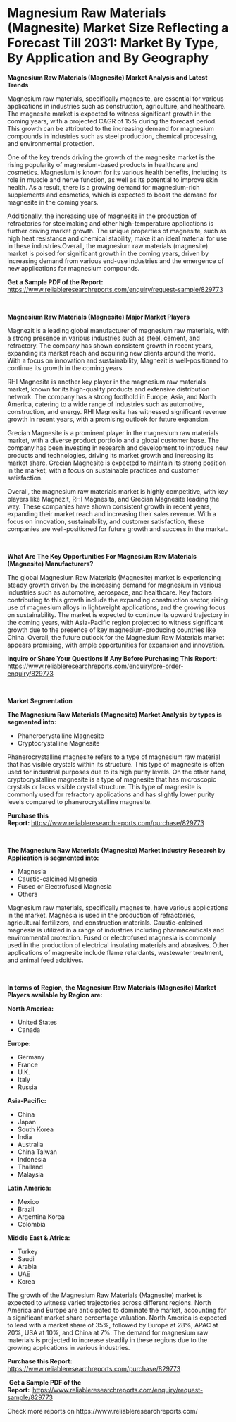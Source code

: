 <p><h1>Magnesium Raw Materials (Magnesite) Market Size Reflecting a Forecast Till 2031: Market By Type, By Application and By Geography</h1></p><p><strong>Magnesium Raw Materials (Magnesite) Market Analysis and Latest Trends</strong></p>
<p><p>Magnesium raw materials, specifically magnesite, are essential for various applications in industries such as construction, agriculture, and healthcare. The magnesite market is expected to witness significant growth in the coming years, with a projected CAGR of 15% during the forecast period. This growth can be attributed to the increasing demand for magnesium compounds in industries such as steel production, chemical processing, and environmental protection.</p><p>One of the key trends driving the growth of the magnesite market is the rising popularity of magnesium-based products in healthcare and cosmetics. Magnesium is known for its various health benefits, including its role in muscle and nerve function, as well as its potential to improve skin health. As a result, there is a growing demand for magnesium-rich supplements and cosmetics, which is expected to boost the demand for magnesite in the coming years.</p><p>Additionally, the increasing use of magnesite in the production of refractories for steelmaking and other high-temperature applications is further driving market growth. The unique properties of magnesite, such as high heat resistance and chemical stability, make it an ideal material for use in these industries.Overall, the magnesium raw materials (magnesite) market is poised for significant growth in the coming years, driven by increasing demand from various end-use industries and the emergence of new applications for magnesium compounds.</p></p>
<p><strong>Get a Sample PDF of the Report:&nbsp;</strong> <a href="https://www.reliableresearchreports.com/enquiry/request-sample/829773">https://www.reliableresearchreports.com/enquiry/request-sample/829773</a></p>
<p>&nbsp;</p>
<p><strong>Magnesium Raw Materials (Magnesite) Major Market Players</strong></p>
<p><p>Magnezit is a leading global manufacturer of magnesium raw materials, with a strong presence in various industries such as steel, cement, and refractory. The company has shown consistent growth in recent years, expanding its market reach and acquiring new clients around the world. With a focus on innovation and sustainability, Magnezit is well-positioned to continue its growth in the coming years.</p><p>RHI Magnesita is another key player in the magnesium raw materials market, known for its high-quality products and extensive distribution network. The company has a strong foothold in Europe, Asia, and North America, catering to a wide range of industries such as automotive, construction, and energy. RHI Magnesita has witnessed significant revenue growth in recent years, with a promising outlook for future expansion.</p><p>Grecian Magnesite is a prominent player in the magnesium raw materials market, with a diverse product portfolio and a global customer base. The company has been investing in research and development to introduce new products and technologies, driving its market growth and increasing its market share. Grecian Magnesite is expected to maintain its strong position in the market, with a focus on sustainable practices and customer satisfaction.</p><p>Overall, the magnesium raw materials market is highly competitive, with key players like Magnezit, RHI Magnesita, and Grecian Magnesite leading the way. These companies have shown consistent growth in recent years, expanding their market reach and increasing their sales revenue. With a focus on innovation, sustainability, and customer satisfaction, these companies are well-positioned for future growth and success in the market.</p></p>
<p>&nbsp;</p>
<p><strong>What Are The Key Opportunities For Magnesium Raw Materials (Magnesite) Manufacturers?</strong></p>
<p><p>The global Magnesium Raw Materials (Magnesite) market is experiencing steady growth driven by the increasing demand for magnesium in various industries such as automotive, aerospace, and healthcare. Key factors contributing to this growth include the expanding construction sector, rising use of magnesium alloys in lightweight applications, and the growing focus on sustainability. The market is expected to continue its upward trajectory in the coming years, with Asia-Pacific region projected to witness significant growth due to the presence of key magnesium-producing countries like China. Overall, the future outlook for the Magnesium Raw Materials market appears promising, with ample opportunities for expansion and innovation.</p></p>
<p><strong>Inquire or Share Your Questions If Any Before Purchasing This Report:</strong> <a href="https://www.reliableresearchreports.com/enquiry/pre-order-enquiry/829773">https://www.reliableresearchreports.com/enquiry/pre-order-enquiry/829773</a></p>
<p>&nbsp;</p>
<p><strong>Market Segmentation</strong></p>
<p><strong>The Magnesium Raw Materials (Magnesite) Market Analysis by types is segmented into:</strong></p>
<p><ul><li>Phanerocrystalline Magnesite</li><li>Cryptocrystalline Magnesite</li></ul></p>
<p><p>Phanerocrystalline magnesite refers to a type of magnesium raw material that has visible crystals within its structure. This type of magnesite is often used for industrial purposes due to its high purity levels. On the other hand, cryptocrystalline magnesite is a type of magnesite that has microscopic crystals or lacks visible crystal structure. This type of magnesite is commonly used for refractory applications and has slightly lower purity levels compared to phanerocrystalline magnesite.</p></p>
<p><strong>Purchase this Report:&nbsp;</strong><a href="https://www.reliableresearchreports.com/purchase/829773">https://www.reliableresearchreports.com/purchase/829773</a></p>
<p>&nbsp;</p>
<p><strong>The Magnesium Raw Materials (Magnesite) Market Industry Research by Application is segmented into:</strong></p>
<p><ul><li>Magnesia</li><li>Caustic-calcined Magnesia</li><li>Fused or Electrofused Magnesia</li><li>Others</li></ul></p>
<p><p>Magnesium raw materials, specifically magnesite, have various applications in the market. Magnesia is used in the production of refractories, agricultural fertilizers, and construction materials. Caustic-calcined magnesia is utilized in a range of industries including pharmaceuticals and environmental protection. Fused or electrofused magnesia is commonly used in the production of electrical insulating materials and abrasives. Other applications of magnesite include flame retardants, wastewater treatment, and animal feed additives.</p></p>
<p>&nbsp;</p>
<p><strong>In terms of Region, the Magnesium Raw Materials (Magnesite) Market Players available by Region are:</strong></p>
<p>
    <p> <strong> North America: </strong>
        <ul>
            <li>United States</li>
            <li>Canada</li>
        </ul>
        </p> 
    <p> <strong> Europe: </strong>
        <ul>
            <li>Germany</li>
            <li>France</li>
            <li>U.K.</li>
            <li>Italy</li>
            <li>Russia</li>
        </ul>
        </p> 
    <p> <strong> Asia-Pacific: </strong>
        <ul>
            <li>China</li>
            <li>Japan</li>
            <li>South Korea</li>
            <li>India</li>
            <li>Australia</li>
            <li>China Taiwan</li>
            <li>Indonesia</li>
            <li>Thailand</li>
            <li>Malaysia</li>
        </ul>
        </p> 
    <p> <strong> Latin America: </strong>
        <ul>
            <li>Mexico</li>
            <li>Brazil</li>
            <li>Argentina Korea</li>
            <li>Colombia</li>
        </ul>
        </p> 
    <p> <strong> Middle East & Africa: </strong>
        <ul>
            <li>Turkey</li>
            <li>Saudi</li>
            <li>Arabia</li>
            <li>UAE</li>
            <li>Korea</li>
        </ul>
    </p>
    </p>
<p><p>The growth of the Magnesium Raw Materials (Magnesite) market is expected to witness varied trajectories across different regions. North America and Europe are anticipated to dominate the market, accounting for a significant market share percentage valuation. North America is expected to lead with a market share of 35%, followed by Europe at 28%, APAC at 20%, USA at 10%, and China at 7%. The demand for magnesium raw materials is projected to increase steadily in these regions due to the growing applications in various industries.</p></p>
<p><strong>Purchase this Report: </strong><a href="https://www.reliableresearchreports.com/purchase/829773">https://www.reliableresearchreports.com/purchase/829773</a></p>
<p>&nbsp;<strong>Get a Sample PDF of the Report:&nbsp;&nbsp;</strong><a href="https://www.reliableresearchreports.com/enquiry/request-sample/829773">https://www.reliableresearchreports.com/enquiry/request-sample/829773</a></p>
<p><strong></strong></p>
<p>Check more reports on https://www.reliableresearchreports.com/</p>
